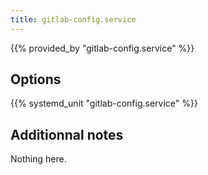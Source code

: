 ```yaml
---
title: gitlab-config.service
---
```


{{% provided_by "gitlab-config.service" %}}

## Options

{{% systemd_unit "gitlab-config.service" %}}

## Additionnal notes

Nothing here.